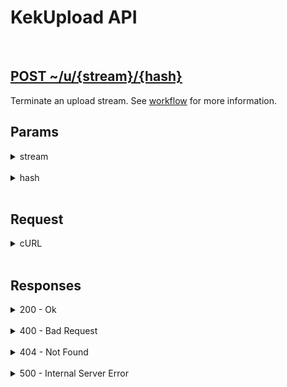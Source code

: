 # KekUpload API

<br>

<h2><a href="#">POST ~/u/{stream}/{hash}</a></h2>

Terminate an upload stream. See <a href="../workflow">workflow</a> for more information.


## Params

<details>
<summary>stream</summary>

The stream which you get from the <a href="create">create</a> route. See <a href="../workflow">workflow</a> and <a href="../types/stream">stream</a> for more information.

</details>

<br>

<details>
<summary>hash</summary>

The hash of the HTTP body. See <a href="../workflow">workflow</a> and <a href="../types/hash">hash</a> for more information.

</details>

<br>


## Request

<details>
<summary>cURL</summary>

{% highlight sh %}
curl --request POST \
    --data "kekw"
    --url ~/u/{stream}/efb815e2393a127f19c8caf79f6a5f676aedb62a
{% endhighlight %}

</details>

<br>


## Responses

<details>
<summary>200 - Ok</summary>

{% highlight json %}
{
    "success": true
}
{% endhighlight %}

</details>

<br>

<details>
<summary>400 - Bad Request</summary>

{% highlight json %}
{
    "generic": "HASH_MATCH",
    "field": "HASH",
    "error": "Hash doesn't match"
}
{% endhighlight %}

{% highlight json %}
{
    "generic": "OVERFLOW",
    "field": "CHUNK",
    "error": "Chunk size exceeded"
}
{% endhighlight %}

</details>

<br>

<details>
<summary>404 - Not Found</summary>

{% highlight json %}
{
    "generic": "NOT_FOUND",
    "field": "STREAM",
    "error": "Stream not found"
}
{% endhighlight %}

</details>

<br>

<details>
<summary>500 - Internal Server Error</summary>

{% highlight json %}
{
    "generic": "FS_WRITE",
    "field": "FILE",
    "error": "Error while writing file: {error}"
}
{% endhighlight %}

</details>